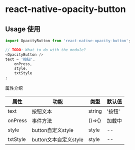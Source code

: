 <!--
 * @Author: kanglang
 * @Date: 2022-01-19 15:08:26
 * @LastEditors: kanglang
 * @LastEditTime: 2022-01-28 16:58:47
 * @Description: 按钮 
-->

# react-native-opacity-button

## Usage 使用
```javascript
import OpacityButton from 'react-native-opacity-button';

// TODO: What to do with the module?
<OpacityButton />
text = '按钮',
    onPress,
    style,
    txtStyle
;
```
属性介绍

| 属性                 | 功能                     | 类型             | 默认值     |
| ------------------- | -----------------------  | -------------   | ---------  |
| text            | 按钮文本              | string         | '按钮'      |
| onPress            | 事件方法                  | ()=>{}           | 加载中       |
| style             |button自定义style            | style  |  --       |
| txtStyle             |button文本自定义style           | style  |  --       |

